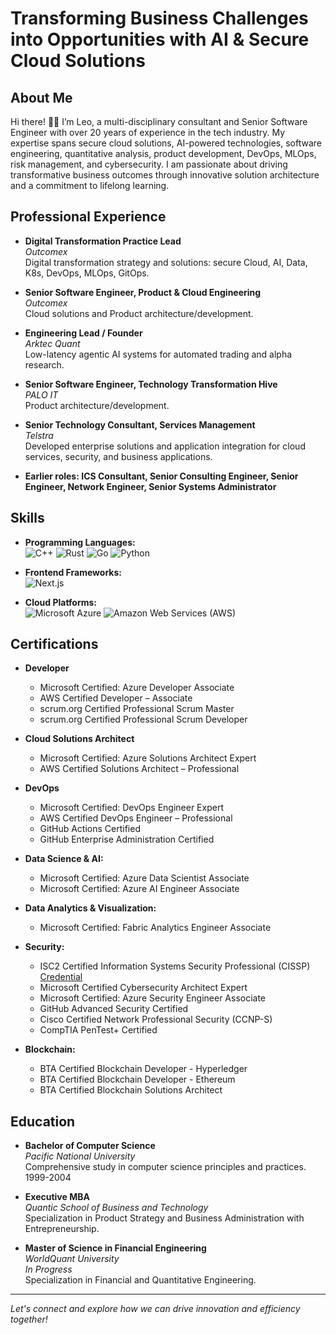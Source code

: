 # Transforming Business Challenges into Opportunities with AI & Secure Cloud Solutions

## About Me

Hi there! 👋🏻 I’m Leo, a multi-disciplinary consultant and Senior Software Engineer with over 20 years of experience in the tech industry. My expertise spans secure cloud solutions, AI-powered technologies, software engineering, quantitative analysis, product development, DevOps, MLOps, risk management, and cybersecurity. I am passionate about driving transformative business outcomes through innovative solution architecture and a commitment to lifelong learning.

## Professional Experience

- **Digital Transformation Practice Lead**  
  *Outcomex*  
  Digital transformation strategy and solutions: secure Cloud, AI, Data, K8s, DevOps, MLOps, GitOps.

- **Senior Software Engineer, Product & Cloud Engineering**  
  *Outcomex*  
  Cloud solutions and Product architecture/development.

- **Engineering Lead / Founder**  
  *Arktec Quant*  
  Low-latency agentic AI systems for automated trading and alpha research.
  
- **Senior Software Engineer, Technology Transformation Hive**  
  *PALO IT*  
  Product architecture/development.

- **Senior Technology Consultant, Services Management**  
  *Telstra*  
  Developed enterprise solutions and application integration for cloud services, security, and business applications.

- **Earlier roles: ICS Consultant, Senior Consulting Engineer, Senior Engineer, Network Engineer, Senior Systems Administrator**  

## Skills

- **Programming Languages:**  
  ![C++](https://img.shields.io/badge/C++-00599C?style=flat-square&logo=c%2B%2B&logoColor=white)
  ![Rust](https://img.shields.io/badge/Rust-000000?style=flat-square&logo=rust&logoColor=white)
  ![Go](https://img.shields.io/badge/Go-00ADD8?style=flat-square&logo=go&logoColor=white)
  ![Python](https://img.shields.io/badge/Python-3776AB?style=flat-square&logo=python&logoColor=white)

- **Frontend Frameworks:**  
  ![Next.js](https://img.shields.io/badge/Next.js-000000?style=flat-square&logo=next.js&logoColor=white)

- **Cloud Platforms:**  
  ![Microsoft Azure](https://img.shields.io/badge/Microsoft%20Azure-0078D4?style=flat-square&logo=microsoft-azure&logoColor=white)
  ![Amazon Web Services (AWS)](https://img.shields.io/badge/Amazon%20AWS-232F3E?style=flat-square&logo=amazon-aws&logoColor=white)

## Certifications

- **Developer**  
  - Microsoft Certified: Azure Developer Associate
  - AWS Certified Developer – Associate
  - scrum.org Certified Professional Scrum Master
  - scrum.org Certified Professional Scrum Developer

- **Cloud Solutions Architect**  
  - Microsoft Certified: Azure Solutions Architect Expert
  - AWS Certified Solutions Architect – Professional

- **DevOps**
  - Microsoft Certified: DevOps Engineer Expert
  - AWS Certified DevOps Engineer – Professional
  - GitHub Actions Certified
  - GitHub Enterprise Administration Certified

- **Data Science & AI:**  
  - Microsoft Certified: Azure Data Scientist Associate
  - Microsoft Certified: Azure AI Engineer Associate

- **Data Analytics & Visualization:**  
  - Microsoft Certified: Fabric Analytics Engineer Associate
 
- **Security:**  
  - ISC2 Certified Information Systems Security Professional (CISSP) [Credential](https://www.credly.com/badges/f6434fc0-a162-4233-bd0d-809c3bb8f1af)
  - Microsoft Certified Cybersecurity Architect Expert
  - Microsoft Certified: Azure Security Engineer Associate
  - GitHub Advanced Security Certified
  - Cisco Certified Network Professional Security (CCNP-S)
  - CompTIA PenTest+ Certified
 
- **Blockchain:**  
  - BTA Certified Blockchain Developer - Hyperledger 
  - BTA Certified Blockchain Developer - Ethereum
  - BTA Certified Blockchain Solutions Architect

## Education

- **Bachelor of Computer Science**  
  *Pacific National University*  
  Comprehensive study in computer science principles and practices.
  1999-2004
  
- **Executive MBA**  
  *Quantic School of Business and Technology*  
  Specialization in Product Strategy and Business Administration with Entrepreneurship.

- **Master of Science in Financial Engineering**  
  *WorldQuant University*  
  *In Progress*  
  Specialization in Financial and Quantitative Engineering.


---

*Let's connect and explore how we can drive innovation and efficiency together!*
